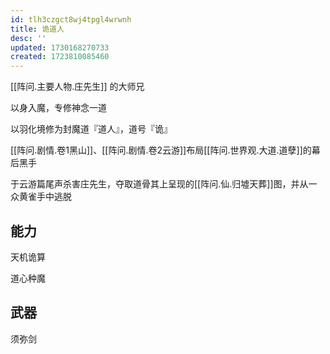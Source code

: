 ```yaml
---
id: tlh3czgct8wj4tpgl4wrwnh
title: 诡道人
desc: ''
updated: 1730168270733
created: 1723810085460
---
```


[[阵问.主要人物.庄先生]] 的大师兄

以身入魔，专修神念一道

以羽化境修为封魔道『道人』，道号『诡』

[[阵问.剧情.卷1黑山]]、[[阵问.剧情.卷2云游]]布局[[阵问.世界观.大道.道孽]]的幕后黑手

于云游篇尾声杀害庄先生，夺取道骨其上呈现的[[阵问.仙.归墟天葬]]图，并从一众黄雀手中逃脱

## 能力

天机诡算

道心种魔

## 武器

须弥剑
